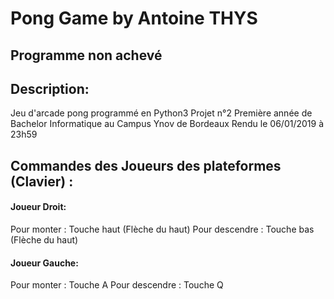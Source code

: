 # Pong Game by Antoine THYS

## Programme non achevé ##

## Description:
Jeu d'arcade pong programmé en Python3
Projet n°2 Première année de Bachelor Informatique au Campus Ynov de Bordeaux 
Rendu le 06/01/2019 à 23h59

## Commandes des Joueurs des plateformes (Clavier) :

#### Joueur Droit:
  Pour monter : Touche haut (Flèche du haut)
  Pour descendre : Touche bas (Flèche du haut)
  
#### Joueur Gauche:
  Pour monter : Touche A
  Pour descendre : Touche Q
